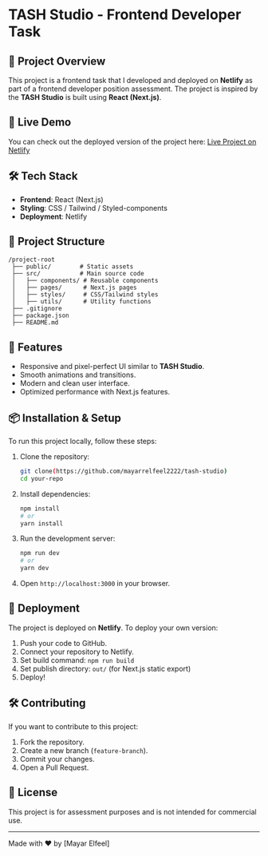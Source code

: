 # TASH Studio - Frontend Developer Task

## 🚀 Project Overview
This project is a frontend task that I developed and deployed on **Netlify** as part of a frontend developer position assessment. The project is inspired by the **TASH Studio** is built using **React (Next.js)**.

## 🔗 Live Demo
You can check out the deployed version of the project here:
[Live Project on Netlify](https://spectacular-licorice-f5984f.netlify.app/) 

## 🛠️ Tech Stack
* **Frontend**: React (Next.js)
* **Styling**: CSS / Tailwind / Styled-components 
* **Deployment**: Netlify

## 📂 Project Structure
```
/project-root
 ├── public/        # Static assets
 ├── src/           # Main source code
 │   ├── components/ # Reusable components
 │   ├── pages/      # Next.js pages
 │   ├── styles/     # CSS/Tailwind styles
 │   ├── utils/      # Utility functions
 ├── .gitignore
 ├── package.json
 ├── README.md
```

## 📝 Features
* Responsive and pixel-perfect UI similar to **TASH Studio**.
* Smooth animations and transitions.
* Modern and clean user interface.
* Optimized performance with Next.js features.

## 📦 Installation & Setup
To run this project locally, follow these steps:

1. Clone the repository:
   ```sh
   git clone(https://github.com/mayarrelfeel2222/tash-studio)
   cd your-repo
   ```

2. Install dependencies:
   ```sh
   npm install
   # or
   yarn install
   ```

3. Run the development server:
   ```sh
   npm run dev
   # or
   yarn dev
   ```

4. Open `http://localhost:3000` in your browser.

## 🚀 Deployment
The project is deployed on **Netlify**. To deploy your own version:
1. Push your code to GitHub.
2. Connect your repository to Netlify.
3. Set build command: `npm run build`
4. Set publish directory: `out/` (for Next.js static export)
5. Deploy!

## 🛠️ Contributing
If you want to contribute to this project:
1. Fork the repository.
2. Create a new branch (`feature-branch`).
3. Commit your changes.
4. Open a Pull Request.

## 📄 License
This project is for assessment purposes and is not intended for commercial use.

---
Made with ❤️ by [Mayar Elfeel]
